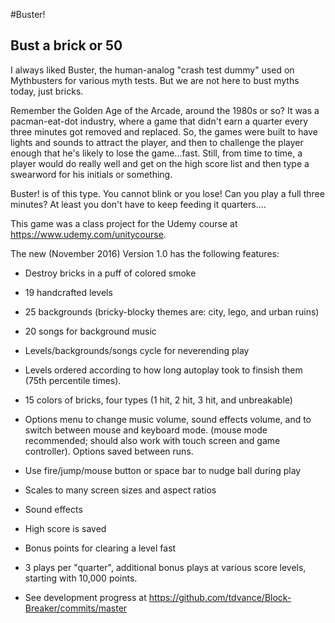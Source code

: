 
#Buster!

## Bust a brick or 50

I always liked Buster, the human-analog "crash test dummy" used on
Mythbusters for various myth tests. But we are not here to bust myths
today, just bricks.

Remember the Golden Age of the Arcade, around the 1980s or so? It was
a pacman-eat-dot industry, where a game that didn't earn a quarter
every three minutes got removed and replaced. So, the games were built
to have lights and sounds to attract the player, and then to challenge
the player enough that he's likely to lose the game...fast. Still,
from time to time, a player would do really well and get on the high
score list and then type a swearword for his initials or something.

Buster! is of this type. You cannot blink or you lose! Can you play a
full three minutes? At least you don't have to keep feeding it
quarters....

This game was a class project for the Udemy course at https://www.udemy.com/unitycourse.

The new (November 2016) Version 1.0 has the following features:

+ Destroy bricks in a puff of colored smoke

+ 19 handcrafted levels

+ 25 backgrounds (bricky-blocky themes are: city, lego, and urban ruins)

+ 20 songs for background music

+ Levels/backgrounds/songs cycle for neverending play

+ Levels ordered according to how long autoplay took to finsish them
(75th percentile times).

+ 15 colors of bricks, four types (1 hit, 2 hit, 3 hit, and unbreakable)

+ Options menu to change music volume, sound effects volume, and to
switch between mouse and keyboard mode.  (mouse mode recommended;
should also work with touch screen and game controller).  Options
saved between runs.

+ Use fire/jump/mouse button or space bar to nudge ball during play

+ Scales to many screen sizes and aspect ratios

+ Sound effects

+ High score is saved

+ Bonus points for clearing a level fast

+ 3 plays per "quarter", additional bonus plays at various score
levels, starting with 10,000 points.

+ See development progress at https://github.com/tdvance/Block-Breaker/commits/master

